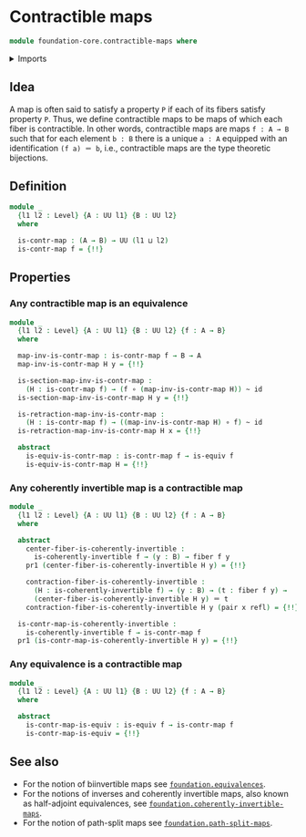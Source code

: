 # Contractible maps

```agda
module foundation-core.contractible-maps where
```

<details><summary>Imports</summary>

```agda
open import foundation.action-on-identifications-functions
open import foundation.dependent-pair-types
open import foundation.universe-levels

open import foundation-core.coherently-invertible-maps
open import foundation-core.contractible-types
open import foundation-core.equivalences
open import foundation-core.fibers-of-maps
open import foundation-core.function-types
open import foundation-core.homotopies
open import foundation-core.identity-types
```

</details>

## Idea

A map is often said to satisfy a property `P` if each of its fibers satisfy
property `P`. Thus, we define contractible maps to be maps of which each fiber
is contractible. In other words, contractible maps are maps `f : A → B` such
that for each element `b : B` there is a unique `a : A` equipped with an
identification `(f a) ＝ b`, i.e., contractible maps are the type theoretic
bijections.

## Definition

```agda
module _
  {l1 l2 : Level} {A : UU l1} {B : UU l2}
  where

  is-contr-map : (A → B) → UU (l1 ⊔ l2)
  is-contr-map f = {!!}
```

## Properties

### Any contractible map is an equivalence

```agda
module _
  {l1 l2 : Level} {A : UU l1} {B : UU l2} {f : A → B}
  where

  map-inv-is-contr-map : is-contr-map f → B → A
  map-inv-is-contr-map H y = {!!}

  is-section-map-inv-is-contr-map :
    (H : is-contr-map f) → (f ∘ (map-inv-is-contr-map H)) ~ id
  is-section-map-inv-is-contr-map H y = {!!}

  is-retraction-map-inv-is-contr-map :
    (H : is-contr-map f) → ((map-inv-is-contr-map H) ∘ f) ~ id
  is-retraction-map-inv-is-contr-map H x = {!!}

  abstract
    is-equiv-is-contr-map : is-contr-map f → is-equiv f
    is-equiv-is-contr-map H = {!!}
```

### Any coherently invertible map is a contractible map

```agda
module _
  {l1 l2 : Level} {A : UU l1} {B : UU l2} {f : A → B}
  where

  abstract
    center-fiber-is-coherently-invertible :
      is-coherently-invertible f → (y : B) → fiber f y
    pr1 (center-fiber-is-coherently-invertible H y) = {!!}

    contraction-fiber-is-coherently-invertible :
      (H : is-coherently-invertible f) → (y : B) → (t : fiber f y) →
      (center-fiber-is-coherently-invertible H y) ＝ t
    contraction-fiber-is-coherently-invertible H y (pair x refl) = {!!}

  is-contr-map-is-coherently-invertible :
    is-coherently-invertible f → is-contr-map f
  pr1 (is-contr-map-is-coherently-invertible H y) = {!!}
```

### Any equivalence is a contractible map

```agda
module _
  {l1 l2 : Level} {A : UU l1} {B : UU l2} {f : A → B}
  where

  abstract
    is-contr-map-is-equiv : is-equiv f → is-contr-map f
    is-contr-map-is-equiv = {!!}
```

## See also

- For the notion of biinvertible maps see
  [`foundation.equivalences`](foundation.equivalences.md).
- For the notions of inverses and coherently invertible maps, also known as
  half-adjoint equivalences, see
  [`foundation.coherently-invertible-maps`](foundation.coherently-invertible-maps.md).
- For the notion of path-split maps see
  [`foundation.path-split-maps`](foundation.path-split-maps.md).
